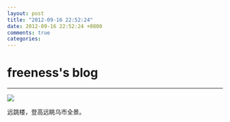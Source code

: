 ```yaml
---
layout: post
title: "2012-09-16 22:52:24"
date: 2012-09-16 22:52:24 +0800
comments: true
categories: 
---
```


# freeness's blog

----------

![](http://okqmqrbgo.bkt.clouddn.com/201209162252241.jpg)

>
远跳楼，登高远眺乌市全景。